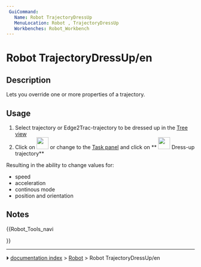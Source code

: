 ```yaml
---
 GuiCommand:
   Name: Robot TrajectoryDressUp
   MenuLocation: Robot , TrajectoryDressUp
   Workbenches: Robot_Workbench
---
```


# Robot TrajectoryDressUp/en

## Description

Lets you override one or more properties of a trajectory.

## Usage

1.  Select trajectory or Edge2Trac-trajectory to be dressed up in the [Tree view](Tree_view.md)
2.  Click on <img alt="" src=images/Robot_TrajectoryDressUp.svg  style="width:32px;"> or change to the [Task panel](Task_panel.md) and click on 
** <img src="images/Robot_TrajectoryDressUp.svg" width=32px> Dress-up trajectory**

Resulting in the ability to change values for:

-   speed
-   acceleration
-   continous mode
-   position and orientation

## Notes





{{Robot_Tools_navi

}}



---
⏵ [documentation index](../README.md) > [Robot](Robot_Workbench.md) > Robot TrajectoryDressUp/en
